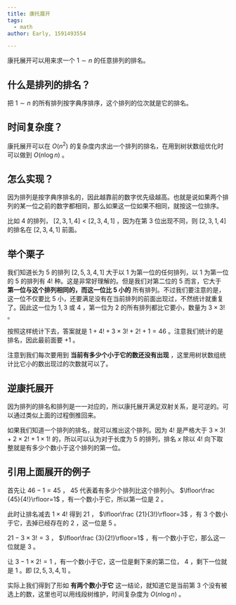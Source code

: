 ```yaml
---
title: 康托展开
tags:
  - math
author: Early, 1591493554

---
```


康托展开可以用来求一个 $1\sim n$ 的任意排列的排名。

## 什么是排列的排名？

把 $1\sim n$ 的所有排列按字典序排序，这个排列的位次就是它的排名。

## 时间复杂度？

康托展开可以在 $O(n^2)$ 的复杂度内求出一个排列的排名，在用到树状数组优化时可以做到 $O(n\log n)$ 。

## 怎么实现？

因为排列是按字典序排名的，因此越靠前的数字优先级越高。也就是说如果两个排列的某一位之前的数字都相同，那么如果这一位如果不相同，就按这一位排序。

比如 $4$ 的排列， $[2,3,1,4]<[2,3,4,1]$ ，因为在第 $3$ 位出现不同，则 $[2,3,1,4]$ 的排名在 $[2,3,4,1]$ 前面。

## 举个栗子

我们知道长为 $5$ 的排列 $[2,5,3,4,1]$ 大于以 $1$ 为第一位的任何排列，以 $1$ 为第一位的 $5$ 的排列有 $4!$ 种。这是非常好理解的。但是我们对第二位的 $5$ 而言，它大于 **第一位与这个排列相同的，而这一位比 $5$ 小的** 所有排列。不过我们要注意的是，这一位不仅要比 $5$ 小，还要满足没有在当前排列的前面出现过，不然统计就重复了。因此这一位为 $1,3$ 或 $4$ ，第一位为 $2$ 的所有排列都比它要小，数量为 $3\times 3!$ 。

按照这样统计下去，答案就是 $1+4!+3\times 3!+2!+1=46$ 。注意我们统计的是排名，因此最前面要 $+1$ 。

注意到我们每次要用到 **当前有多少个小于它的数还没有出现** ，这里用树状数组统计比它小的数出现过的次数就可以了。

## 逆康托展开

因为排列的排名和排列是一一对应的，所以康托展开满足双射关系，是可逆的。可以通过类似上面的过程倒推回来。

如果我们知道一个排列的排名，就可以推出这个排列。因为 $4!$ 是严格大于 $3\times 3!+2\times 2!+1\times 1!$ 的，所以可以认为对于长度为 $5$ 的排列，排名 $x$ 除以 $4!$ 向下取整就是有多少个数小于这个排列的第一位。

## 引用上面展开的例子

首先让 $46-1=45$ ， $45$ 代表着有多少个排列比这个排列小。 $\lfloor\frac {45}{4!}\rfloor=1$ ，有一个数小于它，所以第一位是 $2$ 。

此时让排名减去 $1\times 4!$ 得到 $21$ ， $\lfloor\frac {21}{3!}\rfloor=3$ ，有 $3$ 个数小于它，去掉已经存在的 $2$ ，这一位是 $5$ 。

 $21-3\times 3!=3$ ， $\lfloor\frac {3}{2!}\rfloor=1$ ，有一个数小于它，那么这一位就是 $3$ 。

让 $3-1\times 2!=1$ ，有一个数小于它，这一位是剩下来的第二位， $4$ ，剩下一位就是 $1$ 。即 $[2,5,3,4,1]$ 。

实际上我们得到了形如 **有两个数小于它** 这一结论，就知道它是当前第 $3$ 个没有被选上的数，这里也可以用线段树维护，时间复杂度为 $O(n\log n)$ 。

